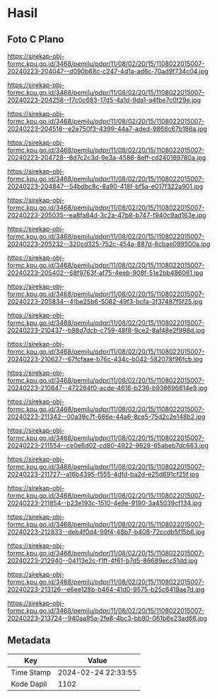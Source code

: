 # Hasil

## Foto C Plano

https://sirekap-obj-formc.kpu.go.id/3468/pemilu/pdpr/11/08/02/20/15/1108022015007-20240223-204047--d090b68c-c247-4d1a-ad6c-70ad9f734c04.jpg

https://sirekap-obj-formc.kpu.go.id/3468/pemilu/pdpr/11/08/02/20/15/1108022015007-20240223-204258--f7c0c683-17d5-4a1d-9da1-a4fbe7c0f29e.jpg

https://sirekap-obj-formc.kpu.go.id/3468/pemilu/pdpr/11/08/02/20/15/1108022015007-20240223-204518--e2e750f3-4399-44a7-aded-9868c67b186a.jpg

https://sirekap-obj-formc.kpu.go.id/3468/pemilu/pdpr/11/08/02/20/15/1108022015007-20240223-204728--8d7c2c3d-9e3a-4586-8eff-cd240169780a.jpg

https://sirekap-obj-formc.kpu.go.id/3468/pemilu/pdpr/11/08/02/20/15/1108022015007-20240223-204847--54bdbc8c-8a90-418f-bf5a-e017f322a901.jpg

https://sirekap-obj-formc.kpu.go.id/3468/pemilu/pdpr/11/08/02/20/15/1108022015007-20240223-205035--ea8fa84d-3c2a-47b8-b747-f940c9ad163e.jpg

https://sirekap-obj-formc.kpu.go.id/3468/pemilu/pdpr/11/08/02/20/15/1108022015007-20240223-205232--320cd325-752c-454a-887d-6cbae099500a.jpg

https://sirekap-obj-formc.kpu.go.id/3468/pemilu/pdpr/11/08/02/20/15/1108022015007-20240223-205402--68f9763f-af75-4eeb-908f-51e2bb486061.jpg

https://sirekap-obj-formc.kpu.go.id/3468/pemilu/pdpr/11/08/02/20/15/1108022015007-20240223-205834--41be25b6-5082-49f3-bcfa-3f37487f5f25.jpg

https://sirekap-obj-formc.kpu.go.id/3468/pemilu/pdpr/11/08/02/20/15/1108022015007-20240223-210437--b98d7dcb-c759-48f8-9ce2-8af48e2f998d.jpg

https://sirekap-obj-formc.kpu.go.id/3468/pemilu/pdpr/11/08/02/20/15/1108022015007-20240223-210627--67fcfaae-b76c-434c-b042-582078f96fcb.jpg

https://sirekap-obj-formc.kpu.go.id/3468/pemilu/pdpr/11/08/02/20/15/1108022015007-20240223-210847--472264f0-acde-4616-b236-b936696614e9.jpg

https://sirekap-obj-formc.kpu.go.id/3468/pemilu/pdpr/11/08/02/20/15/1108022015007-20240223-211342--00a39c7f-666e-44a6-8ce5-75d2c2e148b2.jpg

https://sirekap-obj-formc.kpu.go.id/3468/pemilu/pdpr/11/08/02/20/15/1108022015007-20240223-211554--ce0e6d02-cd80-4922-9628-65abeb7dc663.jpg

https://sirekap-obj-formc.kpu.go.id/3468/pemilu/pdpr/11/08/02/20/15/1108022015007-20240223-211727--a16b4395-f555-4dfd-ba2d-e25d691cf25f.jpg

https://sirekap-obj-formc.kpu.go.id/3468/pemilu/pdpr/11/08/02/20/15/1108022015007-20240223-211854--b23e193c-1510-4e9e-9190-3a45039cf134.jpg

https://sirekap-obj-formc.kpu.go.id/3468/pemilu/pdpr/11/08/02/20/15/1108022015007-20240223-212833--deb4f0d4-99f4-48b7-b408-72ccdb5f15b6.jpg

https://sirekap-obj-formc.kpu.go.id/3468/pemilu/pdpr/11/08/02/20/15/1108022015007-20240223-212940--04113e2c-f1ff-4f61-b7d5-86689ecc51dd.jpg

https://sirekap-obj-formc.kpu.go.id/3468/pemilu/pdpr/11/08/02/20/15/1108022015007-20240223-213126--e6ee128b-b464-41d0-9575-b25c6419ae7d.jpg

https://sirekap-obj-formc.kpu.go.id/3468/pemilu/pdpr/11/08/02/20/15/1108022015007-20240223-213724--940aa95a-2fe8-4bc3-bb90-061b6e23ad66.jpg


## Metadata

| Key        | Value               |
| ---------- | ------------------- |
| Time Stamp | 2024-02-24 22:33:55 |
| Kode Dapil | 1102                |



